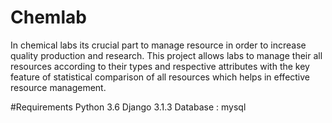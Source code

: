 # Chemlab
In chemical labs its crucial part to manage  resource in order to increase quality production  and research. This project allows labs to manage their all  resources according to their types and  respective attributes with the key feature of  statistical comparison of all resources which  helps in effective resource management. 


#Requirements
Python 3.6
Django 3.1.3
Database : mysql

